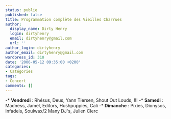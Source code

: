 ```yaml
---
status: publie
published: false
title: Programmation complète des Vieilles Charrues
author:
  display_name: Dirty Henry
  login: dirtyhenry
  email: dirtyhenry@gmail.com
  url: ''
author_login: dirtyhenry
author_email: dirtyhenry@gmail.com
wordpress_id: 310
date: '2006-05-12 09:35:00 +0200'
categories:
- Catégories
tags:
- Concert
comments: []
---
```

-* __Vendredi__ : Rhésus, Deus, Yann Tiersen, Shout Out Louds, !!!
-* __Samedi__ : Madness, Jamel, Editors, Hushpuppies, Cali
-* __Dimanche__ : Pixies, Dionysos, Infadels, Soulwax/2 Many DJ's, Julien Clerc
